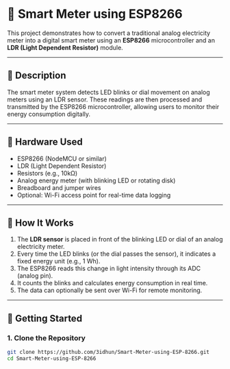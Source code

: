 # 🔌 Smart Meter using ESP8266

This project demonstrates how to convert a traditional analog electricity meter into a digital smart meter using an **ESP8266** microcontroller and an **LDR (Light Dependent Resistor)** module.

---

## 📘 Description   

The smart meter system detects LED blinks or dial movement on analog meters using an LDR sensor. These readings are then processed and transmitted by the ESP8266 microcontroller, allowing users to monitor their energy consumption digitally.

---

## 🔧 Hardware Used 
        
- ESP8266 (NodeMCU or similar)
- LDR (Light Dependent Resistor)
- Resistors (e.g., 10kΩ)
- Analog energy meter (with blinking LED or rotating disk)
- Breadboard and jumper wires
- Optional: Wi-Fi access point for real-time data logging

---

## 🧠 How It Works

1. The **LDR sensor** is placed in front of the blinking LED or dial of an analog electricity meter.
2. Every time the LED blinks (or the dial passes the sensor), it indicates a fixed energy unit (e.g., 1 Wh).
3. The ESP8266 reads this change in light intensity through its ADC (analog pin).
4. It counts the blinks and calculates energy consumption in real time.
5. The data can optionally be sent over Wi-Fi for remote monitoring.

---

## 🚀 Getting Started

### 1. Clone the Repository

```bash
git clone https://github.com/3idhun/Smart-Meter-using-ESP-8266.git
cd Smart-Meter-using-ESP-8266


